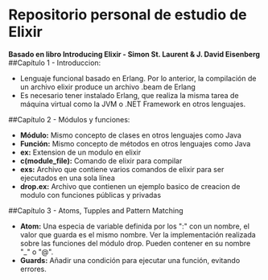 # Repositorio personal de estudio de Elixir
**Basado en libro Introducing Elixir - Simon St. Laurent & J. David Eisenberg**
##Capítulo 1 - Introduccion:
+ Lenguaje funcional basado en Erlang. Por lo anterior, la compilación de un archivo elixir produce un archivo .beam de Erlang
+ Es necesario tener instalado Erlang, que realiza la misma tarea de máquina virtual como la JVM o .NET Framework en otros lenguajes.


##Capítulo 2 - Módulos y funciones:
+ **Módulo:** Mismo concepto de clases en otros lenguajes como Java
+ **Función:** Mismo concepto de métodos en otros lenguajes como Java
+ **ex:**  Extension de un modulo en elixir
+ **c(module_file):** Comando de elixir para compilar
+ **exs:** Archivo que contiene varios comandos de elixir para ser ejecutados en una sola línea
+ **drop.ex:** Archivo que contienen un ejemplo basico de creacion de modulo con funciones públicas y privadas

##Capítulo 3 - Atoms, Tupples and Pattern Matching
+ **Atom:** Una especia de variable definida por los ":" con un nombre, el valor que guarda es el mismo nombre. Ver la implementación realizada sobre las funciones del módulo drop. Pueden contener en su nombre "_" o "@".
+ **Guards:** Añadir una condición para ejecutar una función, evitando errores.
